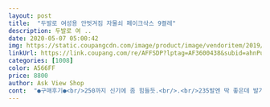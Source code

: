 ```yaml
---
layout: post 
title:  "두발로 여성용 안벗겨짐 자물쇠 페이크삭스 9켤레" 
description: 두발로 여 ..
date: 2020-05-07 05:00:42 
img: https://static.coupangcdn.com/image/product/image/vendoritem/2019/06/20/4262176283/edd9d912-83cb-4ff0-a7a0-fdceb3572219.jpg 
linkUrl: https://link.coupang.com/re/AFFSDP?lptag=AF3600438&subid=ahnPublicAsk&pageKey=173827264&itemId=496544541&vendorItemId=4262176283&traceid=V0-113-d0a99ddee01e6551 
categories: [1008] 
color: A566FF 
price: 8800 
author: Ask View Shop 
cont:  "●구매후기●<br/>250까지 신기에 좀 힘들듯.<br/>.<br/>235발엔 딱 좋은데 발가락쪽이 많이 당겨요.<br/><br/>둘 다 잘 맞고 제가 딱 원하는 사이즈에 발 등위로 올라와요<br/>배송도 빠르고 퀄리티도 넘 좋아요<br/>사진에 오른쪽이 230 이고 왼쪽이 235 인데<br/>안벗겨지는 장점이 있다하여 구매했는데 미끄럼 방지 제대로 되어 있네요 ㅎㅎ<br/>엄마는 왜 인터넷으로 이런걸 사냐 하시더니 가격이랑 퀄리티 보시고는 이제 여기서 주문해야겠다며 ,, ㅋㅋ<br/>제 발 치수는 230이고 엄마는 235에요<br/>한여름에 잘입을것 같아요.<br/> 배송도 빠르고 가격도 저렴하구요.<br/> 좋네요.<br/><br/>" 
---
```

